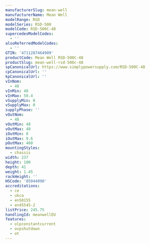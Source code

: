 ```yaml
---
manufacturerSlug: mean-well
manufacturerName: Mean Well
modelRange: RSD
modelSeries: RSD-500
modelCode: RSD-500C-48
supercedesModelCodes:
  - ''
alsoReferredModelCodes:
  - ''
GTIN: '4711287464909'
productCode: Mean Well RSD-500C-48
productSlug: mean-well-rsd-500c-48
spCanonicalUrl: https://www.simplypowersupply.com/RSD-500C-48
cpCanonicalUrl: ''
kpCanonicalUrl: ''
vInNom:
  - 48
vInMin: 48
vInMax: 50.4
vSupplyMin: 0
vSupplyMax: 0
supplyPhase: ''
vOutNom:
  - 48
vOutMin: 48
vOutMax: 48
iOutMin: 0
iOutMax: 9.6
pOutMax: 460
mountingStyles:
  - chassis
width: 237
height: 100
depth: 41
weight: 1.45
rackHeight: ''
HSCode: '85044090'
accreditations:
  - ce
  - ukca
  - en50155
  - en45545-2
listPrice: 245.75
handlingId: meanwellEU
features:
  - olpconstantcurrent
  - ovpshutdown
  - ot
---
```

